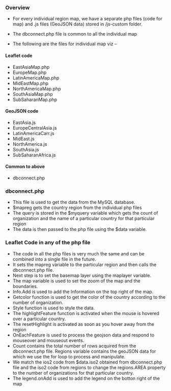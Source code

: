 ### Overview
* For every individual region map, we have a separate php files (code for map) and .js files (GeoJSON data) stored in /js-custom folder. 

* The dbconnect.php file is common to all the individual map

* The following are the files for individual map viz – 

#### Leaflet code
- EastAsiaMap.php
- EuropeMap.php       
- LatinAmericaMap.php 
- MidEastMap.php  
- NorthAmericaMap.php 
- SouthAsiaMap.php    
- SubSaharanMap.php


#### GeoJSON code
- EastAsia.js
- EuropeCentralAsia.js    
- LatinAmericaCarr.js
- MidEast.js  
- NorthAmerica.js 
- SouthAsia.js    
- SubSaharanAfrica.js 

#### Common to above
- dbconnect.php

### dbconnect.php
- This file is used to get the data from the MySQL database.
- $mapreg gets the country region from the individual php files
- The query is stored in the $myquery variable which gets the count of organization and the name of a particular country for that particular region
- The data is then passed to the php file using the $data variable.

### Leaflet Code in any of the php file
- The code in all the php files is very much the same and can be combined into a single file in the future.
- It sets the mapreg variable to the particular region and then calls the dbconnect.php file.
- Next step is to set the basemap layer using the maplayer variable.
- The map variable is used to set the zoom of the map and the boundaries.
- Info.Add is used to add the Information on the top right of the map.
- Getcolor function is used to get the color of the country according to the number of organization.
- Style function is used to style the data.
- The highlightFeature function is activated when the mouse is hovered over a particular country.
- The resetHighlight is activated as soon as you hover away from the region
- OnEachFeature is used to process the geojson data and respond to mouseover and mouseout events.
- Count contains the total number of rows acquired from the dbconnect.php file.
Regions variable contains the geoJSON data for which we use the for loop to process and manipulate.
- We match the ios2 code from $data.iso2 obtained from dbconnect.php file and the iso2 code from regions to change the regions.AREA property to the number of organizations for that particular country.
- The legend.onAdd is used to add the legend on the botton right of the map
